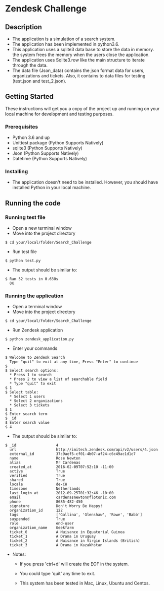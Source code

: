 Zendesk Challenge
===================

Description
-----------

- The application is a simulation of a search system.
- The application has been implemented in python3.6.
- This application uses a sqlite3 data base to store the data in memory. the system frees the memory when the users close the application.
- The application uses Sqlite3.row like the main structure to iterate through the data.
- The data file (Json_data) contains the json format data for users, 
organizations and tickets. Also, it contains to data files for testing
(test.json and test_2.json).


Getting Started
---------------

These instructions will get you a copy of the project up and running on your 
local machine for development and testing purposes.

### Prerequisites

  * Python 3.6 and up
  * Unittest package (Python Supports Natively)
  * sqlite3 (Python Supports Natively)
  * Json (Python Supports Natively)
  * Datetime (Python Supports Natively)

### Installing

  - The application doesn't need to be installed. However, you should have installed
  	Python in your local machine. 

Running the code
----------------
   
  ### Running test file
   	
  * Open a new terminal window
  * Move into the project directory
  ```
  $ cd your/local/folder/Search_Challenge
  ```
  * Run test file 
  ```
  $ python test.py
  ```
  * The output should be similar to:
  ```
  $ Ran 52 tests in 0.630s
	OK
  ```

  ### Running the application

  * Open a terminal window
  * Move into the project directory
  ```
  $ cd your/local/folder/Search_Challenge
  ```
  * Run Zendesk application
  ```
  $ python zendesk_application.py
  ```
  * Enter your commands
  ```
  $ Welcome to Zendesk Search
    Type "quit" to exit at any time, Press "Enter" to continue
  $
  $ Select search options:
    * Press 1 to search
    * Press 2 to view a list of searchable field
    * Type "quit" to exit
  $ 1
  $ Select table:
    * Select 1 users
    * Select 2 organizations
    * Select 3 tickets
  $ 1
  $ Enter search term
  $ _id
  $ Enter search value
  $ 4
  ```
  * The output should be similar to:
  ```
  $ _id                  4                   
    url                  http://initech.zendesk.com/api/v2/users/4.json
    external_id          37c9aef5-cf01-4b07-af24-c6c49ac1d1c7
    name                 Rose Newton         
    alias                Mr Cardenas         
    created_at           2016-02-09T07:52:10 -11:00
    active               True                
    verified             True                
    shared               True                
    locale               de-CH               
    timezone             Netherlands         
    last_login_at        2012-09-25T01:32:46 -10:00
    email                cardenasnewton@flotonic.com
    phone                8685-482-450        
    signature            Don't Worry Be Happy!
    organization_id      122                 
    tags                 ['Gallina', 'Glenshaw', 'Rowe', 'Babb']
    suspended            True                
    role                 end-user            
    organization_name    Geekfarm            
    ticket_0             A Nuisance in Equatorial Guinea
    ticket_1             A Drama in Uruguay  
    ticket_2             A Nuisance in Virgin Islands (British)
    ticket_3             A Drama in Kazakhstan
  ```
  - Notes:
  	* If you press 'ctrl+d' will create the EOF in the system.
  	
  	* You could type 'quit' any time to exit.
  	
  	* This system has been tested in Mac, Linux, Ubuntu and Centos.
